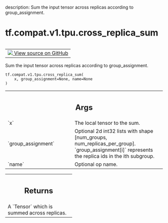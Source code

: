 description: Sum the input tensor across replicas according to group_assignment.

<div itemscope itemtype="http://developers.google.com/ReferenceObject">
<meta itemprop="name" content="tf.compat.v1.tpu.cross_replica_sum" />
<meta itemprop="path" content="Stable" />
</div>

# tf.compat.v1.tpu.cross_replica_sum

<!-- Insert buttons and diff -->

<table class="tfo-notebook-buttons tfo-api nocontent" align="left">
<td>
  <a target="_blank" href="https://github.com/tensorflow/tensorflow/blob/r2.4/tensorflow/python/tpu/ops/tpu_ops.py#L93-L110">
    <img src="https://www.tensorflow.org/images/GitHub-Mark-32px.png" />
    View source on GitHub
  </a>
</td>
</table>



Sum the input tensor across replicas according to group_assignment.

<pre class="devsite-click-to-copy prettyprint lang-py tfo-signature-link">
<code>tf.compat.v1.tpu.cross_replica_sum(
    x, group_assignment=None, name=None
)
</code></pre>



<!-- Placeholder for "Used in" -->


<!-- Tabular view -->
 <table class="responsive fixed orange">
<colgroup><col width="214px"><col></colgroup>
<tr><th colspan="2"><h2 class="add-link">Args</h2></th></tr>

<tr>
<td>
`x`
</td>
<td>
The local tensor to the sum.
</td>
</tr><tr>
<td>
`group_assignment`
</td>
<td>
Optional 2d int32 lists with shape [num_groups,
num_replicas_per_group]. `group_assignment[i]` represents the replica
ids in the ith subgroup.
</td>
</tr><tr>
<td>
`name`
</td>
<td>
Optional op name.
</td>
</tr>
</table>



<!-- Tabular view -->
 <table class="responsive fixed orange">
<colgroup><col width="214px"><col></colgroup>
<tr><th colspan="2"><h2 class="add-link">Returns</h2></th></tr>
<tr class="alt">
<td colspan="2">
A `Tensor` which is summed across replicas.
</td>
</tr>

</table>


